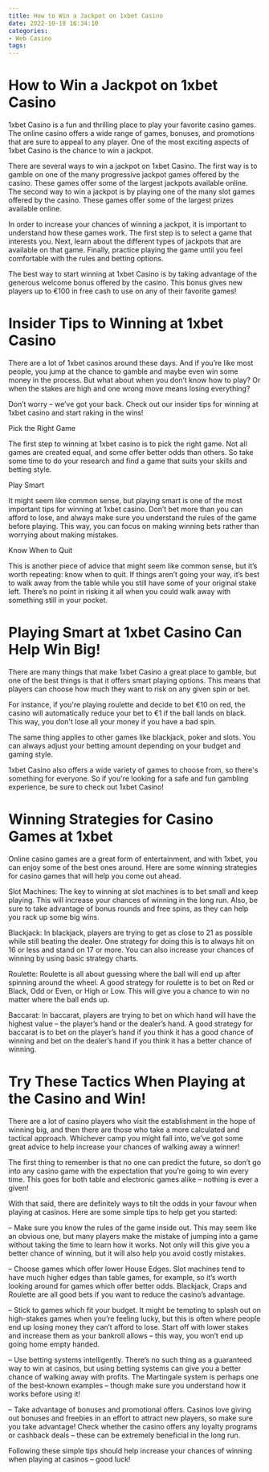 ```yaml
---
title: How to Win a Jackpot on 1xbet Casino
date: 2022-10-18 16:34:10
categories:
- Web Casino
tags:
---
```



#  How to Win a Jackpot on 1xbet Casino

1xbet Casino is a fun and thrilling place to play your favorite casino games. The online casino offers a wide range of games, bonuses, and promotions that are sure to appeal to any player. One of the most exciting aspects of 1xbet Casino is the chance to win a jackpot.

There are several ways to win a jackpot on 1xbet Casino. The first way is to gamble on one of the many progressive jackpot games offered by the casino. These games offer some of the largest jackpots available online. The second way to win a jackpot is by playing one of the many slot games offered by the casino. These games offer some of the largest prizes available online.

In order to increase your chances of winning a jackpot, it is important to understand how these games work. The first step is to select a game that interests you. Next, learn about the different types of jackpots that are available on that game. Finally, practice playing the game until you feel comfortable with the rules and betting options.

The best way to start winning at 1xbet Casino is by taking advantage of the generous welcome bonus offered by the casino. This bonus gives new players up to €100 in free cash to use on any of their favorite games!

#  Insider Tips to Winning at 1xbet Casino

There are a lot of 1xbet casinos around these days. And if you’re like most people, you jump at the chance to gamble and maybe even win some money in the process. But what about when you don’t know how to play? Or when the stakes are high and one wrong move means losing everything?

Don’t worry – we’ve got your back. Check out our insider tips for winning at 1xbet casino and start raking in the wins!

Pick the Right Game

The first step to winning at 1xbet casino is to pick the right game. Not all games are created equal, and some offer better odds than others. So take some time to do your research and find a game that suits your skills and betting style.

Play Smart

It might seem like common sense, but playing smart is one of the most important tips for winning at 1xbet casino. Don’t bet more than you can afford to lose, and always make sure you understand the rules of the game before playing. This way, you can focus on making winning bets rather than worrying about making mistakes.

Know When to Quit

This is another piece of advice that might seem like common sense, but it’s worth repeating: know when to quit. If things aren’t going your way, it’s best to walk away from the table while you still have some of your original stake left. There’s no point in risking it all when you could walk away with something still in your pocket.

#  Playing Smart at 1xbet Casino Can Help Win Big!

There are many things that make 1xbet Casino a great place to gamble, but one of the best things is that it offers smart playing options. This means that players can choose how much they want to risk on any given spin or bet.

For instance, if you're playing roulette and decide to bet €10 on red, the casino will automatically reduce your bet to €1 if the ball lands on black. This way, you don't lose all your money if you have a bad spin.

The same thing applies to other games like blackjack, poker and slots. You can always adjust your betting amount depending on your budget and gaming style.

1xbet Casino also offers a wide variety of games to choose from, so there's something for everyone. So if you're looking for a safe and fun gambling experience, be sure to check out 1xbet Casino!

#  Winning Strategies for Casino Games at 1xbet

Online casino games are a great form of entertainment, and with 1xbet, you can enjoy some of the best ones around. Here are some winning strategies for casino games that will help you come out ahead.

 Slot Machines: The key to winning at slot machines is to bet small and keep playing. This will increase your chances of winning in the long run. Also, be sure to take advantage of bonus rounds and free spins, as they can help you rack up some big wins.

Blackjack: In blackjack, players are trying to get as close to 21 as possible while still beating the dealer. One strategy for doing this is to always hit on 16 or less and stand on 17 or more. You can also increase your chances of winning by using basic strategy charts.

Roulette: Roulette is all about guessing where the ball will end up after spinning around the wheel. A good strategy for roulette is to bet on Red or Black, Odd or Even, or High or Low. This will give you a chance to win no matter where the ball ends up.

Baccarat: In baccarat, players are trying to bet on which hand will have the highest value – the player’s hand or the dealer’s hand. A good strategy for baccarat is to bet on the player’s hand if you think it has a good chance of winning and bet on the dealer’s hand if you think it has a better chance of winning.

#  Try These Tactics When Playing at the Casino and Win!

There are a lot of casino players who visit the establishment in the hope of winning big, and then there are those who take a more calculated and tactical approach. Whichever camp you might fall into, we’ve got some great advice to help increase your chances of walking away a winner!

The first thing to remember is that no one can predict the future, so don’t go into any casino game with the expectation that you’re going to win every time. This goes for both table and electronic games alike – nothing is ever a given!

With that said, there are definitely ways to tilt the odds in your favour when playing at casinos. Here are some simple tips to help get you started:

– Make sure you know the rules of the game inside out. This may seem like an obvious one, but many players make the mistake of jumping into a game without taking the time to learn how it works. Not only will this give you a better chance of winning, but it will also help you avoid costly mistakes.

– Choose games which offer lower House Edges. Slot machines tend to have much higher edges than table games, for example, so it’s worth looking around for games which offer better odds. Blackjack, Craps and Roulette are all good bets if you want to reduce the casino’s advantage.

– Stick to games which fit your budget. It might be tempting to splash out on high-stakes games when you’re feeling lucky, but this is often where people end up losing money they can’t afford to lose. Start off with lower stakes and increase them as your bankroll allows – this way, you won’t end up going home empty handed.

– Use betting systems intelligently. There’s no such thing as a guaranteed way to win at casinos, but using betting systems can give you a better chance of walking away with profits. The Martingale system is perhaps one of the best-known examples – though make sure you understand how it works before using it!

– Take advantage of bonuses and promotional offers. Casinos love giving out bonuses and freebies in an effort to attract new players, so make sure you take advantage! Check whether the casino offers any loyalty programs or cashback deals – these can be extremely beneficial in the long run.

Following these simple tips should help increase your chances of winning when playing at casinos – good luck!